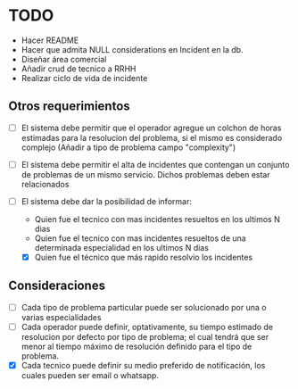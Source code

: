 # TODO

- Hacer README
- Hacer que admita NULL considerations en Incident en la db.
- Diseñar área comercial
- Añadir crud de tecnico a RRHH
- Realizar ciclo de vida de incidente

## Otros requerimientos

- [ ] El sistema debe permitir que el operador agregue un colchon de horas estimadas para la resolucion del problema, si el mismo es considerado complejo (Añadir a tipo de problema campo "complexity")

- [ ] El sistema debe permitir el alta de incidentes que contengan un conjunto de problemas de un mismo servicio. Dichos problemas deben estar relacionados

- [ ] El sistema debe dar la posibilidad de informar:

  - Quien fue el tecnico con mas incidentes resueltos en los ultimos N dias
  - Quien fue el tecnico con mas incidentes resueltos de una determinada especialidad en los ultimos N dias
  - [x] Quien fue el técnico que más rapido resolvio los incidentes

## Consideraciones

- [ ] Cada tipo de problema particular puede ser solucionado por una o varias especialidades
- [ ] Cada operador puede definir, optativamente, su tiempo estimado de resolucion por defecto por tipo de problema; el cual tendrá que ser menor al tiempo máximo de resolución definido para el tipo de problema.
- [x] Cada tecnico puede definir su medio preferido de notificación, los cuales pueden ser email o whatsapp.
